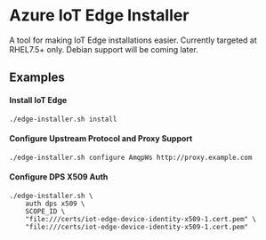 # Azure IoT Edge Installer
A tool for making IoT Edge installations easier.  Currently targeted at RHEL7.5+ only.  Debian support will be coming later.

## Examples

#### Install IoT Edge

```
./edge-installer.sh install
```

#### Configure Upstream Protocol and Proxy Support

```
./edge-installer.sh configure AmqpWs http://proxy.example.com
```

#### Configure DPS X509 Auth

```
./edge-installer.sh \
    auth dps x509 \
    SCOPE_ID \
    "file:///certs/iot-edge-device-identity-x509-1.cert.pem" \
    "file:///certs/iot-edge-device-identity-x509-1.cert.pem"
 ```
 
